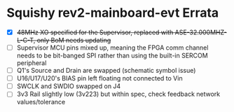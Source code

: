 # Squishy rev2-mainboard-evt Errata

 - [x] ~~48MHz XO specified for the Supervisor, replaced with ASE-32.000MHZ-L-C-T, only BoM needs updating~~
 - [ ] Supervisor MCU pins mixed up, meaning the FPGA comm channel needs to be bit-banged SPI rather than using the built-in SERCOM peripheral
 - [ ] Q1's Source and Drain are swapped (schematic symbol issue)
 - [ ] U16/U17/U20's BIAS pin left floating not connected to Vin
 - [ ] SWCLK and SWDIO swapped on J4
 - [ ] 3v3 Rail slightly low (3v223) but within spec, check feedback network values/tolerance
